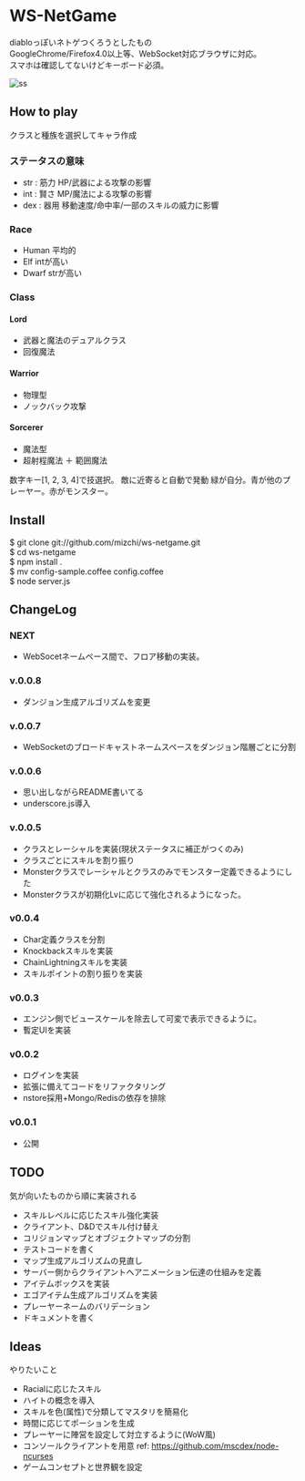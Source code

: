 # WS-NetGame #

diabloっぽいネトゲつくろうとしたもの  
GoogleChrome/Firefox4.0以上等、WebSocket対応ブラウザに対応。  
スマホは確認してないけどキーボード必須。  

![ss](https://github.com/mizchi/ws-netgame/raw/master/public/ss2.jpg "ss")

## How to play ##
クラスと種族を選択してキャラ作成  

### ステータスの意味
* str : 筋力 HP/武器による攻撃の影響
* int : 賢さ MP/魔法による攻撃の影響
* dex : 器用 移動速度/命中率/一部のスキルの威力に影響

### Race ###

* Human 平均的 
* Elf   intが高い
* Dwarf strが高い

### Class ###
#### Lord
* 武器と魔法のデュアルクラス
* 回復魔法

#### Warrior
* 物理型
* ノックバック攻撃

#### Sorcerer 
* 魔法型
* 超射程魔法 ＋ 範囲魔法

数字キー[1, 2, 3, 4]で技選択。
敵に近寄ると自動で発動
緑が自分。青が他のプレーヤー。赤がモンスター。

## Install ##
$ git clone git://github.com/mizchi/ws-netgame.git  
$ cd ws-netgame  
$ npm install .  
$ mv config-sample.coffee config.coffee  
$ node server.js  

## ChangeLog ##

### NEXT
* WebSocetネームペース間で、フロア移動の実装。

### v.0.0.8 
* ダンジョン生成アルゴリズムを変更

### v.0.0.7 
* WebSocketのブロードキャストネームスペースをダンジョン階層ごとに分割

### v.0.0.6 
* 思い出しながらREADME書いてる
* underscore.js導入

### v.0.0.5
* クラスとレーシャルを実装(現状ステータスに補正がつくのみ)
* クラスごとにスキルを割り振り
* Monsterクラスでレーシャルとクラスのみでモンスター定義できるようにした
* Monsterクラスが初期化Lvに応じて強化されるようになった。

### v0.0.4
* Char定義クラスを分割
* Knockbackスキルを実装
* ChainLightningスキルを実装
* スキルポイントの割り振りを実装

### v0.0.3 
* エンジン側でビュースケールを除去して可変で表示できるように。
* 暫定UIを実装

### v0.0.2
* ログインを実装
* 拡張に備えてコードをリファクタリング
* nstore採用+Mongo/Redisの依存を排除

### v0.0.1
* 公開

## TODO ##
気が向いたものから順に実装される

* スキルレベルに応じたスキル強化実装
* クライアント、D&Dでスキル付け替え
* コリジョンマップとオブジェクトマップの分割
* テストコードを書く
* マップ生成アルゴリズムの見直し
* サーバー側からクライアントへアニメーション伝達の仕組みを定義
* アイテムボックスを実装
* エゴアイテム生成アルゴリズムを実装
* プレーヤーネームのバリデーション
* ドキュメントを書く


## Ideas ##
やりたいこと  

* Racialに応じたスキル
* ハイトの概念を導入
* スキルを色(属性)で分類してマスタリを簡易化
* 時間に応じてポーションを生成
* プレーヤーに陣営を設定して対立するように(WoW風)
* コンソールクライアントを用意 ref: https://github.com/mscdex/node-ncurses
* ゲームコンセプトと世界観を設定





